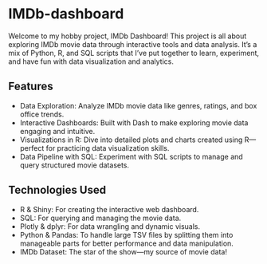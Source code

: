 # IMDb-dashboard

Welcome to my hobby project, IMDb Dashboard! This project is all about exploring IMDb movie data through interactive tools and data analysis. It’s a mix of Python, R, and SQL scripts that I’ve put together to learn, experiment, and have fun with data visualization and analytics.

## Features
- Data Exploration: Analyze IMDb movie data like genres, ratings, and box office trends.
- Interactive Dashboards: Built with Dash to make exploring movie data engaging and intuitive.
- Visualizations in R: Dive into detailed plots and charts created using R—perfect for practicing data visualization skills.
- Data Pipeline with SQL: Experiment with SQL scripts to manage and query structured movie datasets.

## Technologies Used
- R & Shiny: For creating the interactive web dashboard.
- SQL: For querying and managing the movie data.
- Plotly & dplyr: For data wrangling and dynamic visuals.
- Python & Pandas: To handle large TSV files by splitting them into manageable parts for better performance and data manipulation.
- IMDb Dataset: The star of the show—my source of movie data!
